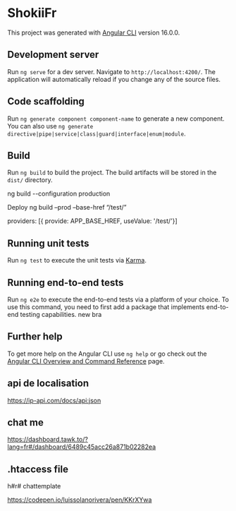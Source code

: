 # ShokiiFr

This project was generated with [Angular CLI](https://github.com/angular/angular-cli) version 16.0.0.

## Development server

Run `ng serve` for a dev server. Navigate to `http://localhost:4200/`. The application will automatically reload if you change any of the source files.

## Code scaffolding

Run `ng generate component component-name` to generate a new component. You can also use `ng generate directive|pipe|service|class|guard|interface|enum|module`.

## Build

Run `ng build` to build the project. The build artifacts will be stored in the `dist/` directory.

ng build --configuration production

Deploy ng build –prod –base-href “/test/”

providers: [{ provide: APP_BASE_HREF, useValue: '/test/'}]

## Running unit tests

Run `ng test` to execute the unit tests via [Karma](https://karma-runner.github.io).

## Running end-to-end tests

Run `ng e2e` to execute the end-to-end tests via a platform of your choice. To use this command, you need to first add a package that implements end-to-end testing capabilities.
new
bra

## Further help

To get more help on the Angular CLI use `ng help` or go check out the [Angular CLI Overview and Command Reference](https://angular.io/cli) page.

## api de localisation

https://ip-api.com/docs/api:json

## chat me

https://dashboard.tawk.to/?lang=fr#/dashboard/6489c45acc26a871b02282ea

## .htaccess file

  <!-- <IfModule mod_rewrite.c>
   Options Indexes FollowSymLinks
   RewriteEngine On
   RewriteBase /myappdirectory/
   RewriteRule ^index\.html$ - [L]
   RewriteCond %{REQUEST_FILENAME} !-f
   RewriteCond %{REQUEST_FILENAME} !-d
   RewriteRule . /myappdirectory/index.html [L]
</IfModule> -->

h#r# chattemplate

https://codepen.io/luissolanorivera/pen/KKrXYwa
